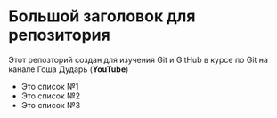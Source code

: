 # Большой заголовок для репозитория
Этот репозторий создан для изучения Git и GitHub в курсе по Git на канале Гоша Дударь (**YouTube**)


- Это список №1
- Это список №2
- Это список №3
